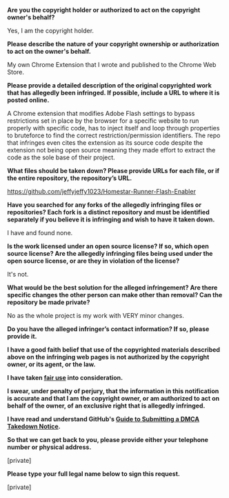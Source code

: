 **Are you the copyright holder or authorized to act on the copyright owner's behalf?**

Yes, I am the copyright holder.

**Please describe the nature of your copyright ownership or authorization to act on the owner's behalf.**

My own Chrome Extension that I wrote and published to the Chrome Web Store.

**Please provide a detailed description of the original copyrighted work that has allegedly been infringed. If possible, include a URL to where it is posted online.**

A Chrome extension that modifies Adobe Flash settings to bypass restrictions set in place by the browser for a specific website to run properly with specific code, has to inject itself and loop through properties to bruteforce to find the correct restriction/permission identifiers. The repo that infringes even cites the extension as its source code despite the extension not being open source meaning they made effort to extract the code as the sole base of their project.

**What files should be taken down? Please provide URLs for each file, or if the entire repository, the repository’s URL.**

https://github.com/jeffyjeffy1023/Homestar-Runner-Flash-Enabler

**Have you searched for any forks of the allegedly infringing files or repositories? Each fork is a distinct repository and must be identified separately if you believe it is infringing and wish to have it taken down.**

I have and found none.

**Is the work licensed under an open source license? If so, which open source license? Are the allegedly infringing files being used under the open source license, or are they in violation of the license?**

It's not.

**What would be the best solution for the alleged infringement? Are there specific changes the other person can make other than removal? Can the repository be made private?**

No as the whole project is my work with VERY minor changes.

**Do you have the alleged infringer’s contact information? If so, please provide it.**

**I have a good faith belief that use of the copyrighted materials described above on the infringing web pages is not authorized by the copyright owner, or its agent, or the law.**

**I have taken <a href="https://www.lumendatabase.org/topics/22">fair use</a> into consideration.**

**I swear, under penalty of perjury, that the information in this notification is accurate and that I am the copyright owner, or am authorized to act on behalf of the owner, of an exclusive right that is allegedly infringed.**

**I have read and understand GitHub's <a href="https://help.github.com/articles/guide-to-submitting-a-dmca-takedown-notice/">Guide to Submitting a DMCA Takedown Notice</a>.**

**So that we can get back to you, please provide either your telephone number or physical address.**

[private]

**Please type your full legal name below to sign this request.**

[private]
